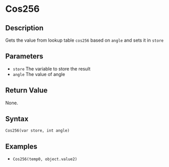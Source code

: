 # Cos256

## Description
Gets the value from lookup table `cos256` based on `angle` and sets it in `store`

## Parameters
- `store`
The variable to store the result
- `angle`
The value of angle

## Return Value
None.

## Syntax
```Cos256(var store, int angle)```

## Examples
- ```Cos256(temp0, object.value2)```